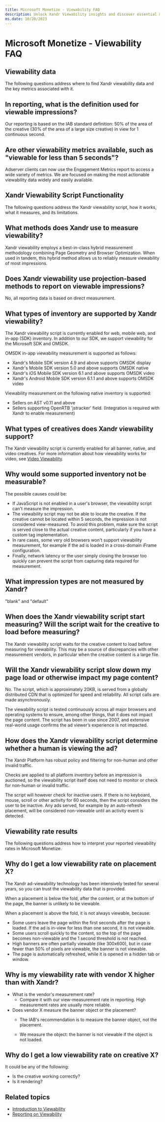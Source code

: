 ```yaml
---
title: Microsoft Monetize - Viewability FAQ
description: Unlock Xandr Viewability insights and discover essential metrics to boost digital visibility. Learn where to find crucial info and optimize strategies.
ms.date: 10/28/2023
---
```


# Microsoft Monetize - Viewability FAQ

## Viewability data

The following questions address where to find Xandr viewability data and the key metrics associated with it.

## In reporting, what is the definition used for viewable impressions?

Our reporting is based on the IAB standard definition: 50% of the area of the creative (30% of the area of a large size creative) in view for 1 continuous second.

## Are other viewability metrics available, such as "viewable for less than 5 seconds"?

Adserver clients can now use the Engagement Metrics report to access a wide variety of metrics. We are focused on making the most actionable viewability data widely and easily available.

## Xandr Viewability Script Functionality

The following questions address the Xandr viewability script, how it works, what it measures, and its limitations.

## What methods does Xandr use to measure viewability?

Xandr viewability employs a best-in-class hybrid measurement methodology combining Page Geometry and Browser Optimization. When used in tandem, this hybrid method allows us to reliably measure viewability of most impressions.

## Does Xandr viewability use projection-based methods to report on viewable impressions?

No, all reporting data is based on direct measurement.

## What types of inventory are supported by Xandr viewability?

The Xandr viewability script is currently enabled for web, mobile web, and in-app (SDK) inventory. In addition to our SDK, we support viewability for the Microsoft SDK and OMSDK.

OMSDK in-app viewability measurement is supported as follows:

- Xandr's Mobile SDK version 4.9 and above supports OMSDK display
- Xandr's Mobile SDK version 5.0 and above supports OMSDK native
- Xandr's iOS Mobile SDK version 6.1 and above supports OMSDK video
- Xandr's Android Mobile SDK version 6.1.1 and above supports OMSDK video

Viewability measurement on the following native inventory is supported:

- Sellers on AST v0.11 and above
- Sellers supporting OpenRTB 'jstracker' field. (Integration is required with Xandr to enable measurement)

## What types of creatives does Xandr viewability support?

The Xandr viewability script is currently enabled for all banner, native, and video creatives. For more information about how viewability works for video, see [Video Viewability](video-viewability.md).

## Why would some supported inventory not be measurable?

The possible causes could be:

- If JavaScript is not enabled in a user's browser, the viewability script can't measure the impression.
- The viewability script may not be able to locate the creative. If the creative cannot be located within 5 seconds, the impression is not considered view-measured. To avoid this problem, make sure the script is served close to the actual creative content, particularly if you have a custom tag implementation.
- In rare cases, some very old browsers won't support viewability measurement, for example if the ad is loaded in a cross-domain iFrame configuration.
- Finally, network latency or the user simply closing the browser too quickly can prevent the script from capturing data required for measurement.

## What impression types are not measured by Xandr?

"blank" and "default"

## When does the Xandr viewability script start measuring? Will the script wait for the creative to load before measuring?

The Xandr viewability script waits for the creative content to load before measuring for viewability. This may be a source of discrepancies with other measurement vendors, in particular when the creative content is a large file.

## Will the Xandr viewability script slow down my page load or otherwise impact my page content?

No. The script, which is approximately 20KB, is served from a globally distributed CDN that is optimized for speed and reliability. All script calls are made asynchronously.

The viewability script is tested continuously across all major browsers and operating systems to ensure, among other things, that it does not impact the page content. The script has been in use since 2007, and extensive real-world usage confirms the ad viewer’s experience is not impacted.

## How does the Xandr viewability script determine whether a human is viewing the ad?

The Xandr Platform has robust policy and filtering for non-human and other invalid traffic.

Checks are applied to all platform inventory before an impression is auctioned, so the viewability script itself does not need to monitor or check for non-human or invalid traffic.

The script will however check for inactive users. If there is no keyboard, mouse, scroll or other activity for 60 seconds, then the
script considers the user to be inactive. Any ads served, for example by an auto-refresh placement, will be considered non-viewable until an activity event is detected.

## Viewability rate results

The following questions address how to interpret your reported viewability rates in Microsoft Monetize.

## Why do I get a low viewability rate on placement X?

The Xandr ad-viewability technology has been intensively tested for several years, so you can trust the viewability data that is provided.

When a placement is below the fold, after the content, or at the bottom of the page, the banner is unlikely to be viewable.

When a placement is above the fold, it is not always viewable, because:

- Some users leave the page within the first seconds after the page is loaded. If the ad is in-view for less than one second, it is not
  viewable.
- Some users scroll quickly to the content, so the top of the page becomes non-viewable and the 1 second threshold is not reached.
- High banners are often partially viewable (like 300x600), but in case fewer than 50% of pixels are viewable, the banner is not viewable.
- The page is automatically refreshed, while it is opened in a hidden tab or window.

## Why is my viewability rate with vendor X higher than with Xandr?

- What is the vendor's measurement rate?
  - Compare it with our view-measurement rate in reporting. High measurement rates are usually more reliable.
- Does vendor X measure the banner object or the placement?
  - The IAB's recommendation is to measure the banner object, not the placement.

  - We measure the object: the banner is not viewable if the object is not loaded.

## Why do I get a low viewability rate on creative X?

It could be any of the following:

- Is the creative working correctly?
- Is it rendering?

## Related topics

- [Introduction to Viewability](introduction-to-viewability.md)
- [Reporting on Viewability](reporting-on-viewability.md)
